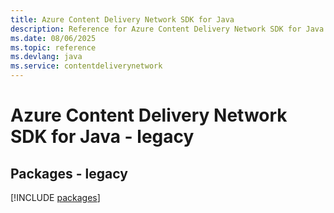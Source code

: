 ```yaml
---
title: Azure Content Delivery Network SDK for Java
description: Reference for Azure Content Delivery Network SDK for Java
ms.date: 08/06/2025
ms.topic: reference
ms.devlang: java
ms.service: contentdeliverynetwork
---
```

# Azure Content Delivery Network SDK for Java - legacy
## Packages - legacy
[!INCLUDE [packages](content-delivery-network-index.md)]